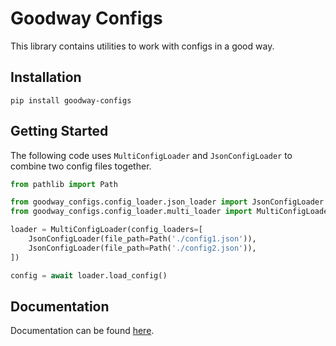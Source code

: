 # Goodway Configs

This library contains utilities to work with configs in a good way.

## Installation

`pip install goodway-configs`

## Getting Started

The following code uses `MultiConfigLoader` and `JsonConfigLoader` to combine two config files together.

```python
from pathlib import Path

from goodway_configs.config_loader.json_loader import JsonConfigLoader
from goodway_configs.config_loader.multi_loader import MultiConfigLoader

loader = MultiConfigLoader(config_loaders=[
    JsonConfigLoader(file_path=Path('./config1.json')),
    JsonConfigLoader(file_path=Path('./config2.json')),
])

config = await loader.load_config()
```

## Documentation

Documentation can be found [here](https://mahs4d.github.io/goodway-configs/).
